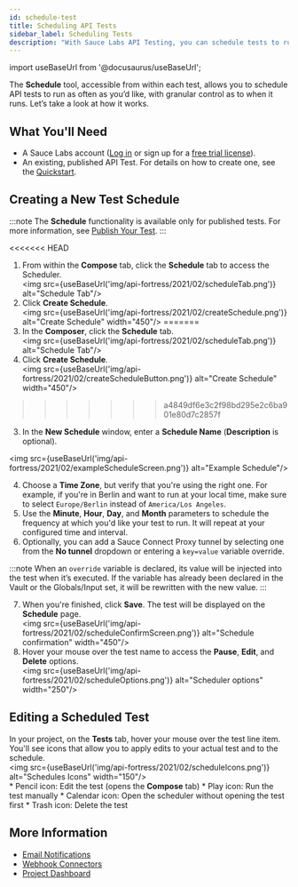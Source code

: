 ```yaml
---
id: schedule-test
title: Scheduling API Tests
sidebar_label: Scheduling Tests
description: "With Sauce Labs API Testing, you can schedule tests to run as often as you’d like, with granular control as to when they run."
---
```


import useBaseUrl from '@docusaurus/useBaseUrl';

The **Schedule** tool, accessible from within each test, allows you to schedule API tests to run as often as you’d like, with granular control as to when it runs. Let’s take a look at how it works.

## What You'll Need

* A Sauce Labs account ([Log in](https://accounts.saucelabs.com/am/XUI/#login/) or sign up for a [free trial license](https://saucelabs.com/sign-up)).
* An existing, published API Test. For details on how to create one, see the [Quickstart](/api-testing/quickstart/).


## Creating a New Test Schedule

:::note
The **Schedule** functionality is available only for published tests. For more information, see [Publish Your Test](/api-testing/quickstart/#publish-your-test).
:::

<<<<<<< HEAD
1. From within the **Compose** tab, click the **Schedule** tab to access the Scheduler.<br/><img src={useBaseUrl('img/api-fortress/2021/02/scheduleTab.png')} alt="Schedule Tab"/>
2. Click **Create Schedule**.<br/><img src={useBaseUrl('img/api-fortress/2021/02/createSchedule.png')} alt="Create Schedule" width="450"/>
=======
1. In the **Composer**, click the **Schedule** tab.<br/><img src={useBaseUrl('img/api-fortress/2021/02/scheduleTab.png')} alt="Schedule Tab"/>
2. Click **Create Schedule**.<br/><img src={useBaseUrl('img/api-fortress/2021/02/createScheduleButton.png')} alt="Create Schedule" width="450"/>
>>>>>>> a4849df6e3c2f98bd295e2c6ba901e80d7c2857f

3. In the **New Schedule** window, enter a **Schedule Name** (**Description** is optional).

<img src={useBaseUrl('img/api-fortress/2021/02/exampleScheduleScreen.png')} alt="Example Schedule"/>

4. Choose a **Time Zone**, but verify that you're using the right one. For example, if you're in Berlin and want to run at your local time, make sure to select `Europe/Berlin` instead of `America/Los Angeles`.
5. Use the **Minute**, **Hour**, **Day**, and **Month** parameters to schedule the frequency at which you'd like your test to run. It will repeat at your configured time and interval.
6. Optionally, you can add a Sauce Connect Proxy tunnel by selecting one from the **No tunnel** dropdown or entering a `key=value` variable override.

:::note
When an `override` variable is declared, its value will be injected into the test when it’s executed. If the variable has already been declared in the Vault or the Globals/Input set, it will be rewritten with the new value.
:::

7. When you're finished, click **Save**. The test will be displayed on the **Schedule** page.<br/><img src={useBaseUrl('img/api-fortress/2021/02/scheduleConfirmScreen.png')} alt="Schedule confirmation" width="450"/>
8. Hover your mouse over the test name to access the **Pause**, **Edit**, and **Delete** options.<br/><img src={useBaseUrl('img/api-fortress/2021/02/scheduleOptions.png')} alt="Scheduler options" width="250"/>

## Editing a Scheduled Test

In your project, on the **Tests** tab, hover your mouse over the test line item. You'll see icons that allow you to apply edits to your actual test and to the schedule.<br/><img src={useBaseUrl('img/api-fortress/2021/02/scheduleIcons.png')} alt="Schedules Icons" width="150"/><br/>
    * Pencil icon: Edit the test (opens the **Compose** tab)
    * Play icon: Run the test manually
    * Calendar icon: Open the scheduler without opening the test first
    * Trash icon: Delete the test

## More Information

* [Email Notifications](/api-testing/project-access/#email-notifications)
* [Webhook Connectors](/api-testing/integrations/pagerduty-webhooks/)
* [Project Dashboard](/api-testing/project-dashboard/)
